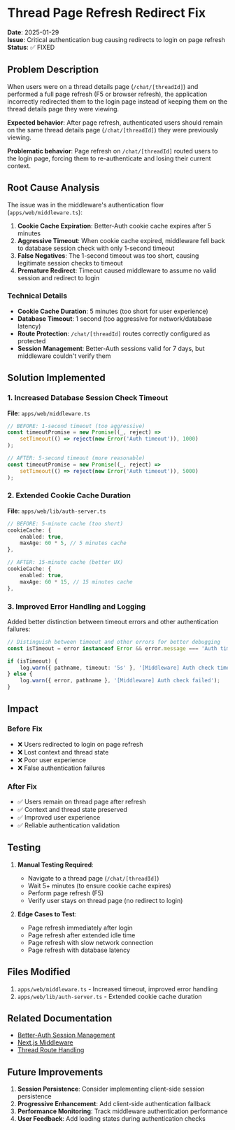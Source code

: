 # Thread Page Refresh Redirect Fix

**Date**: 2025-01-29\
**Issue**: Critical authentication bug causing redirects to login on page refresh\
**Status**: ✅ FIXED

## Problem Description

When users were on a thread details page (`/chat/[threadId]`) and performed a full page refresh (F5 or browser refresh), the application incorrectly redirected them to the login page instead of keeping them on the thread details page they were viewing.

**Expected behavior**: After page refresh, authenticated users should remain on the same thread details page (`/chat/[threadId]`) they were previously viewing.

**Problematic behavior**: Page refresh on `/chat/[threadId]` routed users to the login page, forcing them to re-authenticate and losing their current context.

## Root Cause Analysis

The issue was in the middleware's authentication flow (`apps/web/middleware.ts`):

1. **Cookie Cache Expiration**: Better-Auth cookie cache expires after 5 minutes
2. **Aggressive Timeout**: When cookie cache expired, middleware fell back to database session check with only 1-second timeout
3. **False Negatives**: The 1-second timeout was too short, causing legitimate session checks to timeout
4. **Premature Redirect**: Timeout caused middleware to assume no valid session and redirect to login

### Technical Details

- **Cookie Cache Duration**: 5 minutes (too short for user experience)
- **Database Timeout**: 1 second (too aggressive for network/database latency)
- **Route Protection**: `/chat/[threadId]` routes correctly configured as protected
- **Session Management**: Better-Auth sessions valid for 7 days, but middleware couldn't verify them

## Solution Implemented

### 1. Increased Database Session Check Timeout

**File**: `apps/web/middleware.ts`

```typescript
// BEFORE: 1-second timeout (too aggressive)
const timeoutPromise = new Promise((_, reject) =>
    setTimeout(() => reject(new Error('Auth timeout')), 1000)
);

// AFTER: 5-second timeout (more reasonable)
const timeoutPromise = new Promise((_, reject) =>
    setTimeout(() => reject(new Error('Auth timeout')), 5000)
);
```

### 2. Extended Cookie Cache Duration

**File**: `apps/web/lib/auth-server.ts`

```typescript
// BEFORE: 5-minute cache (too short)
cookieCache: {
    enabled: true,
    maxAge: 60 * 5, // 5 minutes cache
},

// AFTER: 15-minute cache (better UX)
cookieCache: {
    enabled: true,
    maxAge: 60 * 15, // 15 minutes cache
},
```

### 3. Improved Error Handling and Logging

Added better distinction between timeout errors and other authentication failures:

```typescript
// Distinguish between timeout and other errors for better debugging
const isTimeout = error instanceof Error && error.message === 'Auth timeout';

if (isTimeout) {
    log.warn({ pathname, timeout: '5s' }, '[Middleware] Auth check timed out');
} else {
    log.warn({ error, pathname }, '[Middleware] Auth check failed');
}
```

## Impact

### Before Fix

- ❌ Users redirected to login on page refresh
- ❌ Lost context and thread state
- ❌ Poor user experience
- ❌ False authentication failures

### After Fix

- ✅ Users remain on thread page after refresh
- ✅ Context and thread state preserved
- ✅ Improved user experience
- ✅ Reliable authentication validation

## Testing

1. **Manual Testing Required**:
    - Navigate to a thread page (`/chat/[threadId]`)
    - Wait 5+ minutes (to ensure cookie cache expires)
    - Perform page refresh (F5)
    - Verify user stays on thread page (no redirect to login)

2. **Edge Cases to Test**:
    - Page refresh immediately after login
    - Page refresh after extended idle time
    - Page refresh with slow network connection
    - Page refresh with database latency

## Files Modified

1. `apps/web/middleware.ts` - Increased timeout, improved error handling
2. `apps/web/lib/auth-server.ts` - Extended cookie cache duration

## Related Documentation

- [Better-Auth Session Management](https://better-auth.com/docs/concepts/sessions)
- [Next.js Middleware](https://nextjs.org/docs/app/building-your-application/routing/middleware)
- [Thread Route Handling](../docs/guides/unified-thread-id-system.md)

## Future Improvements

1. **Session Persistence**: Consider implementing client-side session persistence
2. **Progressive Enhancement**: Add client-side authentication fallback
3. **Performance Monitoring**: Track middleware authentication performance
4. **User Feedback**: Add loading states during authentication checks
